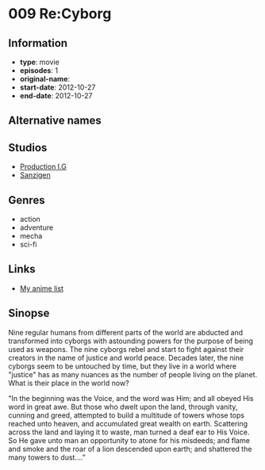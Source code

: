 # 009 Re:Cyborg

## Information

-   **type**: movie
-   **episodes**: 1
-   **original-name**:
-   **start-date**: 2012-10-27
-   **end-date**: 2012-10-27

## Alternative names

## Studios

-   [Production I.G](https://www.production-ig.co.jp/)
-   [Sanzigen](https://www.sanzigen.co.jp/)

## Genres

-   action
-   adventure
-   mecha
-   sci-fi

## Links

-   [My anime list](https://myanimelist.net/anime/11755/009_Re_Cyborg)

## Sinopse

Nine regular humans from different parts of the world are abducted and transformed into cyborgs with astounding powers for the purpose of being used as weapons. The nine cyborgs rebel and start to fight against their creators in the name of justice and world peace. Decades later, the nine cyborgs seem to be untouched by time, but they live in a world where "justice" has as many nuances as the number of people living on the planet. What is their place in the world now?

"In the beginning was the Voice, and the word was Him; and all obeyed His word in great awe. But those who dwelt upon the land, through vanity, cunning and greed, attempted to build a multitude of towers whose tops reached unto heaven, and accumulated great wealth on earth. Scattering across the land and laying it to waste, man turned a deaf ear to His Voice. So He gave unto man an opportunity to atone for his misdeeds; and flame and smoke and the roar of a lion descended upon earth; and shattered the many towers to dust...."
